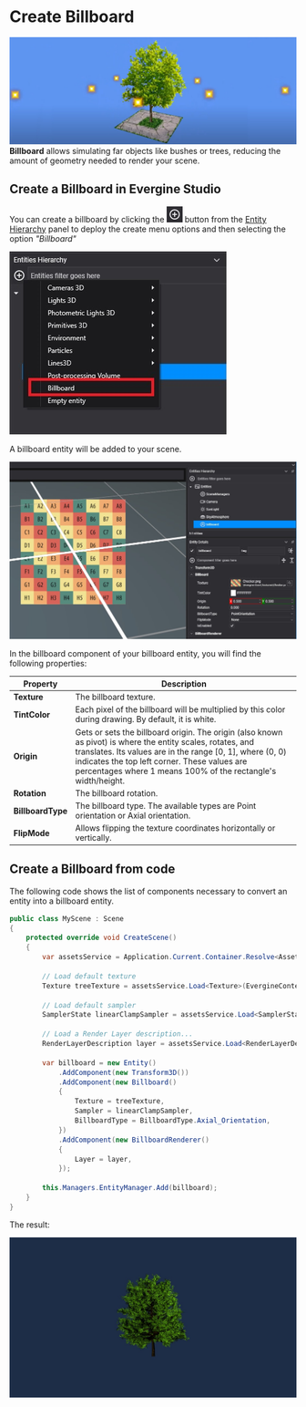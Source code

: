 # Create Billboard

![Billboards header](images/billboards.jpg)
**Billboard** allows simulating far objects like bushes or trees, reducing the amount of geometry needed to render your scene.

## Create a Billboard in Evergine Studio
You can create a billboard by clicking the ![Plus Icon](../images/plusIcon.jpg) button from the [Entity Hierarchy](../../evergine_studio/interface.md) panel to deploy the create menu options and then selecting the option _"Billboard"_

![Create new billboard menu option](images/EntitiesHierarchyMenu.jpg)

A billboard entity will be added to your scene.

![Billboard entity](images/BillboardEntity.jpg)

In the billboard component of your billboard entity, you will find the following properties:

| Property       | Description |
|----------------|-------------|
| **Texture**    | The billboard texture. |
| **TintColor**  | Each pixel of the billboard will be multiplied by this color during drawing. By default, it is white. |
| **Origin**     | Gets or sets the billboard origin. The origin (also known as pivot) is where the entity scales, rotates, and translates. Its values are in the range [0, 1], where (0, 0) indicates the top left corner. These values are percentages where 1 means 100% of the rectangle's width/height. |
| **Rotation**   | The billboard rotation. |
| **BillboardType** | The billboard type. The available types are Point orientation or Axial orientation. |
| **FlipMode**   | Allows flipping the texture coordinates horizontally or vertically. |

## Create a Billboard from code
The following code shows the list of components necessary to convert an entity into a billboard entity. 

```csharp
public class MyScene : Scene
{
    protected override void CreateScene()
    {                       
        var assetsService = Application.Current.Container.Resolve<AssetsService>();

        // Load default texture
        Texture treeTexture = assetsService.Load<Texture>(EvergineContent.Textures.BillboardTree_png);

        // Load default sampler
        SamplerState linearClampSampler = assetsService.Load<SamplerState>(EvergineContent.Samplers.LinearClampSampler);

        // Load a Render Layer description...
        RenderLayerDescription layer = assetsService.Load<RenderLayerDescription>(EvergineContent.RenderLayers.Alpha);

        var billboard = new Entity()
            .AddComponent(new Transform3D())
            .AddComponent(new Billboard()
            {
                Texture = treeTexture,
                Sampler = linearClampSampler,
                BillboardType = BillboardType.Axial_Orientation,
            })
            .AddComponent(new BillboardRenderer()
            {
                Layer = layer,
            });

        this.Managers.EntityManager.Add(billboard);
    }
}
```

The result:

![Billboard entity](images/BillboardFromCode.jpg)